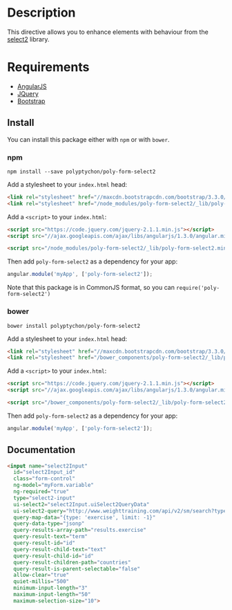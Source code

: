 # Description

This directive allows you to enhance elements with behaviour from the [select2](http://ivaynberg.github.io/select2/) library.

# Requirements

- [AngularJS](http://angularjs.org/)
- [JQuery](http://jquery.com/)
- [Bootstrap](https://github.com/twbs/bootstrap/)

## Install

You can install this package either with `npm` or with `bower`.

### npm

```shell
npm install --save polyptychon/poly-form-select2
```
Add a stylesheet to your `index.html` head:
```html
<link rel="stylesheet" href="//maxcdn.bootstrapcdn.com/bootstrap/3.3.0/css/bootstrap.min.css">
<link rel="stylesheet" href="/node_modules/poly-form-select2/_lib/poly-form-select2.css">
```

Add a `<script>` to your `index.html`:

```html
<script src="https://code.jquery.com/jquery-2.1.1.min.js"></script>
<script src="//ajax.googleapis.com/ajax/libs/angularjs/1.3.0/angular.min.js"></script>

<script src="/node_modules/poly-form-select2/_lib/poly-form-select2.min.js"></script>
```

Then add `poly-form-select2` as a dependency for your app:

```javascript
angular.module('myApp', ['poly-form-select2']);
```

Note that this package is in CommonJS format, so you can `require('poly-form-select2')`

### bower

```shell
bower install polyptychon/poly-form-select2
```

Add a stylesheet to your `index.html` head:
```html
<link rel="stylesheet" href="//maxcdn.bootstrapcdn.com/bootstrap/3.3.0/css/bootstrap.min.css">
<link rel="stylesheet" href="/bower_components/poly-form-select2/_lib/poly-form-select2.css">
```

Add a `<script>` to your `index.html`:

```html
<script src="https://code.jquery.com/jquery-2.1.1.min.js"></script>
<script src="//ajax.googleapis.com/ajax/libs/angularjs/1.3.0/angular.min.js"></script>

<script src="/bower_components/poly-form-select2/_lib/poly-form-select2.min.js"></script>
```

Then add `poly-form-select2` as a dependency for your app:

```javascript
angular.module('myApp', ['poly-form-select2']);
```

## Documentation

```html
<input name="select2Input"
  id="select2Input_id"
  class="form-control"
  ng-model="myForm.variable"
  ng-required="true"
  type="select2-input"
  ui-select2="select2Input.uiSelect2QueryData"
  ui-select2-query="http://www.weighttraining.com/api/v2/sm/search?types%5B%5D=:type&amp;amp;term=:value&amp;amp;limit=:limit"
  query-map-data="{type: 'exercise', limit: -1}"
  query-data-type="jsonp"
  query-results-array-path="results.exercise"
  query-result-text="term"
  query-result-id="id"
  query-result-child-text="text"
  query-result-child-id="id"
  query-result-children-path="countries"
  query-result-is-parent-selectable="false"
  allow-clear="true"
  quiet-millis="500"
  minimum-input-length="3"
  maximum-input-length="50"
  maximum-selection-size="10">
```
